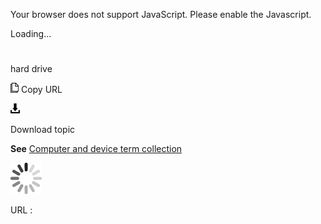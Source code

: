 Your browser does not support JavaScript. Please enable the Javascript.

Loading...

# 

hard drive

![Copy URL](media/hard-drive/Copy.png)
Copy URL

![Download](media/hard-drive/Download.png)

Download topic

**See** [Computer and device term collection](https://worldready.cloudapp.net/Styleguide/Read?id=2700&topicid=26597)

![In progress](media/hard-drive/activity-large.gif)

URL :
